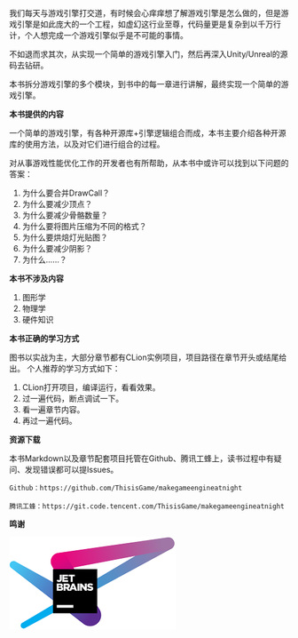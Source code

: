 我们每天与游戏引擎打交道，有时候会心痒痒想了解游戏引擎是怎么做的，但是游戏引擎是如此庞大的一个工程，如虚幻这行业至尊，代码量更是复杂到以千万行计，个人想完成一个游戏引擎似乎是不可能的事情。

不如退而求其次，从实现一个简单的游戏引擎入门，然后再深入Unity/Unreal的源码去钻研。

本书拆分游戏引擎的多个模块，到书中的每一章进行讲解，最终实现一个简单的游戏引擎。

**本书提供的内容**

一个简单的游戏引擎，有各种开源库+引擎逻辑组合而成，本书主要介绍各种开源库的使用方法，以及对它们进行组合的过程。

对从事游戏性能优化工作的开发者也有所帮助，从本书中或许可以找到以下问题的答案：

1. 为什么要合并DrawCall？
2. 为什么要减少顶点？
3. 为什么要减少骨骼数量？
4. 为什么要将图片压缩为不同的格式？
5. 为什么要烘焙灯光贴图？
6. 为什么要减少阴影？
7. 为什么……？


**本书不涉及内容**

1. 图形学
2. 物理学
3. 硬件知识



**本书正确的学习方式**

图书以实战为主，大部分章节都有CLion实例项目，项目路径在章节开头或结尾给出。
个人推荐的学习方式如下：
1. CLion打开项目，编译运行，看看效果。
2. 过一遍代码，断点调试一下。
3. 看一遍章节内容。
4. 再过一遍代码。

**资源下载**

本书Markdown以及章节配套项目托管在Github、腾讯工蜂上，读书过程中有疑问、发现错误都可以提Issues。

    Github：https://github.com/ThisisGame/makegameengineatnight

    腾讯工蜂：https://git.code.tencent.com/ThisisGame/makegameengineatnight

**鸣谢**

[![CLion](./imgs/readme/jetbrains-variant-4.png "CLion")](https://jb.gg/OpenSource)
